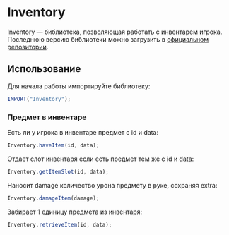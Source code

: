 # Inventory

Inventory — библиотека, позволяющая работать с инвентарем игрока. Последнюю версию библиотеки можно загрузить в [официальном репозитории](https://github.com/SDesya74/Libraries/blob/master/Inventory/Inventory.js).

## Использование

Для начала работы импортируйте библиотеку:

```js
IMPORT("Inventory");
```

### Предмет в инвентаре

Есть ли у игрока в инвентаре предмет с id и data:

```js
Inventory.haveItem(id, data);
```

Отдает слот инвентаря если есть предмет тем же с id и data:

```js
Inventory.getItemSlot(id, data);
```

Наносит damage количество урона предмету в руке, сохраняя extra:

```js
Inventory.damageItem(damage);
```

Забирает 1 единицу предмета из инвентаря:

```js
Inventory.retrieveItem(id, data);
```
